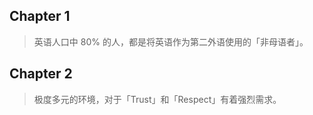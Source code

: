 ## Chapter 1

> 英语人口中 80% 的人，都是将英语作为第二外语使用的「非母语者」。
## Chapter 2

> 极度多元的环境，对于「Trust」和「Respect」有着强烈需求。

